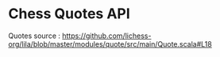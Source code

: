 # Chess Quotes API

Quotes source : https://github.com/lichess-org/lila/blob/master/modules/quote/src/main/Quote.scala#L18
